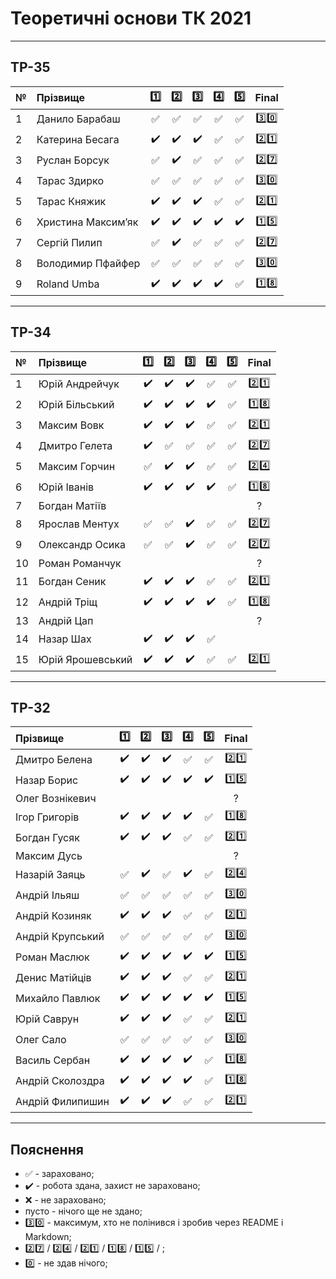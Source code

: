 # Теоретичні основи ТК 2021

---
## ТР-35
| №   | Прізвище          | :one: | :two: | :three: | :four: | :five: | Final |
|:--- | :---------------- |:-------------------------------------:|:-------------------------------------:|:-------------------------------------:|:-------------------------------------:|:-------------------------------------:|:-------------------------------------:|
| 1   | Данило Барабаш    |:white_check_mark:|:white_check_mark:|:white_check_mark:|:white_check_mark:|:white_check_mark:|:three::zero:|
| 2   | Катерина Бесага   |:heavy_check_mark:|:heavy_check_mark:|:heavy_check_mark:|:white_check_mark:|:white_check_mark:|:two::one:|
| 3   | Руслан Борсук     |:white_check_mark:|:heavy_check_mark:|:white_check_mark:|:white_check_mark:|:white_check_mark:|:two::seven:|
| 4   | Тарас Здирко      |:white_check_mark:|:white_check_mark:|:white_check_mark:|:white_check_mark:|:white_check_mark:|:three::zero:|
| 5   | Тарас Княжик      |:heavy_check_mark:|:heavy_check_mark:|:heavy_check_mark:|:white_check_mark:|:white_check_mark:|:two::one:|
| 6   | Христина Максим’як|:heavy_check_mark:|:heavy_check_mark:|:heavy_check_mark:|:heavy_check_mark:|:heavy_check_mark:|:one::five:|
| 7   | Сергій Пилип      |:white_check_mark:|:heavy_check_mark:|:white_check_mark:|:white_check_mark:|:white_check_mark:|:two::seven:|
| 8   | Володимир Пфайфер |:white_check_mark:|:white_check_mark:|:white_check_mark:|:white_check_mark:|:white_check_mark:|:three::zero:|
| 9   | Roland Umba       |:heavy_check_mark:|:heavy_check_mark:|:heavy_check_mark:|:heavy_check_mark:|:white_check_mark:|:one::eight:|

---
## ТР-34
| №   | Прізвище          | :one: | :two: | :three: | :four: | :five: | Final |
|:--- | :---------------- |:-------------------------------------:|:-------------------------------------:|:-------------------------------------:|:-------------------------------------:|:-------------------------------------:|:-------------------------------------:|
| 1   | Юрій Андрейчук    |:heavy_check_mark:|:heavy_check_mark:|:heavy_check_mark:|:white_check_mark:|:white_check_mark:|:two::one:|
| 2   | Юрій Більський    |:heavy_check_mark:|:heavy_check_mark:|:heavy_check_mark:|:heavy_check_mark:|:white_check_mark:|:one::eight:|
| 3   | Максим Вовк       |:heavy_check_mark:|:heavy_check_mark:|:heavy_check_mark:|:white_check_mark:|:white_check_mark:|:two::one:|
| 4   | Дмитро Гелета     |:heavy_check_mark:|:white_check_mark:|:white_check_mark:|:white_check_mark:|:white_check_mark:|:two::seven:|
| 5   | Максим Горчин     |:white_check_mark:|:heavy_check_mark:|:heavy_check_mark:|:white_check_mark:|:white_check_mark:|:two::four:|
| 6   | Юрій Іванів       |:heavy_check_mark:|:heavy_check_mark:|:heavy_check_mark:|:heavy_check_mark:|:white_check_mark:|:one::eight:|
| 7   | Богдан Матіїв     ||||||?|
| 8   | Ярослав Ментух    |:white_check_mark:|:white_check_mark:|:heavy_check_mark:|:white_check_mark:|:white_check_mark:|:two::seven:|
| 9   | Олександр Осика   |:white_check_mark:|:white_check_mark:|:heavy_check_mark:|:white_check_mark:|:white_check_mark:|:two::seven:|
| 10  | Роман Романчук    ||||||?|
| 11  | Богдан Сеник      |:heavy_check_mark:|:heavy_check_mark:|:heavy_check_mark:|:white_check_mark:|:white_check_mark:|:two::one:|
| 12  | Андрій Тріщ       |:heavy_check_mark:|:heavy_check_mark:|:heavy_check_mark:|:heavy_check_mark:|:white_check_mark:|:one::eight:|
| 13  | Андрій Цап        ||||||?|
| 14  | Назар Шах         |:heavy_check_mark:|:heavy_check_mark:|:heavy_check_mark:|:white_check_mark:|||
| 15  | Юрій Ярошевський  |:heavy_check_mark:|:heavy_check_mark:|:heavy_check_mark:|:white_check_mark:|:white_check_mark:|:two::one:|

---
## ТР-32
| Прізвище          | :one: | :two: | :three: | :four: | :five: | Final |
| :---------------- |:-------------------------------------:|:-------------------------------------:|:-------------------------------------:|:-------------------------------------:|:-------------------------------------:|:-------------------------------------:|
| Дмитро Белена     |:heavy_check_mark:|:heavy_check_mark:|:heavy_check_mark:|:white_check_mark:|:white_check_mark:|:two::one:|
| Назар Борис       |:heavy_check_mark:|:heavy_check_mark:|:heavy_check_mark:|:heavy_check_mark:|:heavy_check_mark:|:one::five:|
| Олег Вознікевич   ||||||?|
| Ігор Григорів     |:heavy_check_mark:|:heavy_check_mark:|:heavy_check_mark:|:heavy_check_mark:|:white_check_mark:|:one::eight:|
| Богдан Гусяк      |:heavy_check_mark:|:heavy_check_mark:|:heavy_check_mark:|:white_check_mark:|:white_check_mark:|:two::one:|
| Максим Дусь       ||||||?|
| Назарій Заяць     |:white_check_mark:|:heavy_check_mark:|:white_check_mark:|:heavy_check_mark:|:white_check_mark:|:two::four:|
| Андрій Ільяш      |:white_check_mark:|:white_check_mark:|:white_check_mark:|:white_check_mark:|:white_check_mark:|:three::zero:|
| Андрій Козиняк    |:heavy_check_mark:|:heavy_check_mark:|:heavy_check_mark:|:white_check_mark:|:white_check_mark:|:two::one:|
| Андрій Крупський  |:white_check_mark:|:white_check_mark:|:white_check_mark:|:white_check_mark:|:white_check_mark:|:three::zero:|
| Роман Маслюк      |:heavy_check_mark:|:heavy_check_mark:|:heavy_check_mark:|:heavy_check_mark:|:heavy_check_mark:|:one::five:|
| Денис Матійців    |:heavy_check_mark:|:heavy_check_mark:|:heavy_check_mark:|:white_check_mark:|:white_check_mark:|:two::one:|
| Михайло Павлюк    |:heavy_check_mark:|:heavy_check_mark:|:heavy_check_mark:|:heavy_check_mark:|:heavy_check_mark:|:one::five:|
| Юрій Саврун       |:heavy_check_mark:|:heavy_check_mark:|:heavy_check_mark:|:white_check_mark:|:white_check_mark:|:two::one:|
| Олег Сало         |:white_check_mark:|:white_check_mark:|:white_check_mark:|:white_check_mark:|:white_check_mark:|:three::zero:|
| Василь Сербан     |:heavy_check_mark:|:heavy_check_mark:|:heavy_check_mark:|:heavy_check_mark:|:white_check_mark:|:one::eight:|
| Андрій Сколоздра  |:heavy_check_mark:|:heavy_check_mark:|:heavy_check_mark:|:heavy_check_mark:|:white_check_mark:|:one::eight:|
| Андрій Филипишин  |:heavy_check_mark:|:heavy_check_mark:|:heavy_check_mark:|:white_check_mark:|:white_check_mark:|:two::one:|


---
## Пояснення
- :white_check_mark: - зараховано;
- :heavy_check_mark: - робота здана, захист не зараховано;
- :x: - не зараховано;
- пусто - нічого ще не здано;
- :three::zero: - максимум, хто не полінився і зробив через README і Markdown;
- :two::seven: / :two::four: / :two::one: / :one::eight: / :one::five: / ;
- :zero: - не здав нічого;

